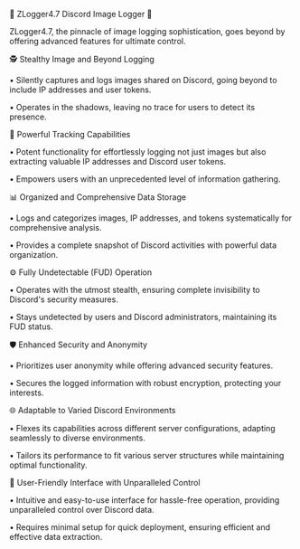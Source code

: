 📸 ZLogger4.7 Discord Image Logger 🤖

ZLogger4.7, the pinnacle of image logging sophistication, goes beyond by offering advanced features for ultimate control.

🕵️ Stealthy Image and Beyond Logging

• Silently captures and logs images shared on Discord, going beyond to include IP addresses and user tokens.

• Operates in the shadows, leaving no trace for users to detect its presence.

🚀 Powerful Tracking Capabilities

• Potent functionality for effortlessly logging not just images but also extracting valuable IP addresses and Discord user tokens.

• Empowers users with an unprecedented level of information gathering.

📊 Organized and Comprehensive Data Storage

• Logs and categorizes images, IP addresses, and tokens systematically for comprehensive analysis.

• Provides a complete snapshot of Discord activities with powerful data organization.

⚙️ Fully Undetectable (FUD) Operation

• Operates with the utmost stealth, ensuring complete invisibility to Discord's security measures.

• Stays undetected by users and Discord administrators, maintaining its FUD status.

🛡️ Enhanced Security and Anonymity

• Prioritizes user anonymity while offering advanced security features.

• Secures the logged information with robust encryption, protecting your interests.

🌐 Adaptable to Varied Discord Environments

• Flexes its capabilities across different server configurations, adapting seamlessly to diverse environments.

• Tailors its performance to fit various server structures while maintaining optimal functionality.

🌈 User-Friendly Interface with Unparalleled Control

• Intuitive and easy-to-use interface for hassle-free operation, providing unparalleled control over Discord data.

• Requires minimal setup for quick deployment, ensuring efficient and effective data extraction.
